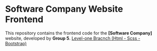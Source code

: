 # **Software Company Website Frontend**  
This repository contains the frontend code for the **[Software Company]** website, developed by **Group 5**.
[Level-one Bracnch (Html  - Scss - Bootstrap)](https://github.com/hawaryo/software-company/tree/Level-one)